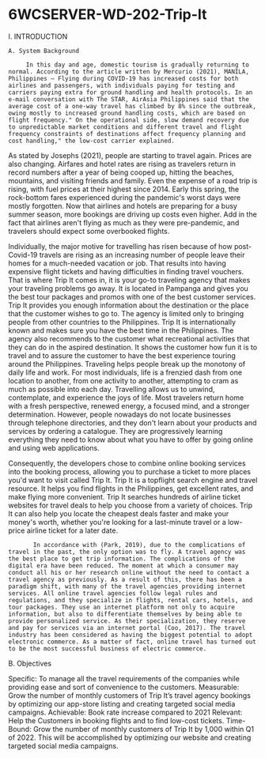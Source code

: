 # 6WCSERVER-WD-202-Trip-It

I. INTRODUCTION

	A. System Background

	     In this day and age, domestic tourism is gradually returning to normal. According to the article written by Mercurio (2021), MANILA, Philippines — Flying during COVID-19 has increased costs for both airlines and passengers, with individuals paying for testing and carriers paying extra for ground handling and health protocols. In an e-mail conversation with The STAR, AirAsia Philippines said that the average cost of a one-way travel has climbed by 8% since the outbreak, owing mostly to increased ground handling costs, which are based on flight frequency." On the operational side, slow demand recovery due to unpredictable market conditions and different travel and flight frequency constraints of destinations affect frequency planning and cost handling," the low-cost carrier explained.

As stated by Josephs (2021), people are starting to travel again. Prices are also changing. Airfares and hotel rates are rising as travelers return in record numbers after a year of being cooped up, hitting the beaches, mountains, and visiting friends and family. Even the expense of a road trip is rising, with fuel prices at their highest since 2014. Early this spring, the rock-bottom fares experienced during the pandemic's worst days were mostly forgotten. Now that airlines and hotels are preparing for a busy summer season, more bookings are driving up costs even higher. Add in the fact that airlines aren't flying as much as they were pre-pandemic, and travelers should expect some overbooked flights.

Individually, the major motive for travelling has risen because of  how post-Covid-19 travels are rising as an increasing number of people leave their homes for a much-needed vacation or job. That results into having expensive flight tickets and having difficulties in finding travel vouchers. That is where Trip It comes in, it is your go-to traveling agency that makes your traveling problems go away. It is located in Pampanga and gives you the best tour packages and promos with one of the best customer services. Trip It provides you enough information about the destination or the place that the customer wishes to go to. The agency is limited only to bringing people from other countries to the Philippines. Trip It is internationally known and makes sure you have the best time in the Philippines. The agency also recommends to the customer what recreational activities that they can do in the aspired destination. It shows the customer how fun it is to travel and to assure the customer to have the best experience touring around the Philippines. Traveling helps people break up the monotony of daily life and work. For most individuals, life is a frenzied dash from one location to another, from one activity to another, attempting to cram as much as possible into each day. Travelling allows us to unwind, contemplate, and experience the joys of life. Most travelers return home with a fresh perspective, renewed energy, a focused mind, and a stronger determination. However, people nowadays do not locate businesses through telephone directories, and they don't learn about your products and services by ordering a catalogue. They are progressively learning everything they need to know about what you have to offer by going online and using web applications. 

Consequently, the developers chose to combine online booking services into the booking process, allowing you to purchase a ticket to more places you'd want to visit called Trip It. Trip It is a topflight search engine and travel resource. It helps you find flights in the Philippines, get excellent rates, and make flying more convenient. Trip It searches hundreds of airline ticket websites for travel deals to help you choose from a variety of choices. Trip It can also help you locate the cheapest deals faster and make your money's worth, whether you're looking for a last-minute travel or a low-price airline ticket for a later date. 
 
           In accordance with (Park, 2019), due to the complications of travel in the past, the only option was to fly. A travel agency was the best place to get trip information. The complications of the digital era have been reduced. The moment at which a consumer may conduct all his or her research online without the need to contact a travel agency as previously. As a result of this, there has been a paradigm shift, with many of the travel agencies providing internet services. All online travel agencies follow legal rules and regulations, and they specialize in flights, rental cars, hotels, and tour packages. They use an internet platform not only to acquire information, but also to differentiate themselves by being able to provide personalized service. As their specialization, they reserve and pay for services via an internet portal (Coo, 2017). The travel industry has been considered as having the biggest potential to adopt electronic commerce. As a matter of fact, online travel has turned out to be the most successful business of electric commerce.

B. Objectives

 Specific: To manage all the travel requirements of the companies while providing ease and sort of convenience to the customers.
Measurable: Grow the number of monthly customers of Trip It’s travel agency bookings by optimizing our app-store listing and creating targeted social media campaigns.
Achievable: Book rate increase compared to 2021
Relevant: Help the Customers in booking flights and to find low-cost tickets.
Time-Bound: Grow the number of monthly customers of Trip It by 1,000 within Q1 of 2022. This will be accomplished by optimizing our website and creating targeted social media campaigns.
